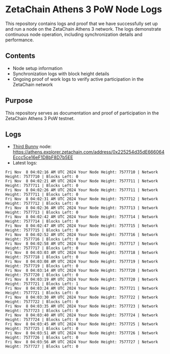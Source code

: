 # ZetaChain Athens 3 PoW Node Logs
This repository contains logs and proof that we have successfully set up and run a node on the ZetaChain Athens 3 network. The logs demonstrate continuous node operation, including synchronization details and performance.

## Contents
- Node setup information
- Synchronization logs with block height details
- Ongoing proof of work logs to verify active participation in the ZetaChain network

## Purpose
This repository serves as documentation and proof of participation in the ZetaChain Athens 3 PoW testnet.

## Logs

- [Third Bunny](https://thirdbunny.xyz/) node: https://athens.explorer.zetachain.com/address/0x225254d35dE666064Eccc5ce16eF1D8bF8D7b5EE
- Latest logs:
```
Fri Nov  8 04:02:16 AM UTC 2024 Your Node Height: 7577710 | Network Height: 7577710 | Blocks Left: 0
Fri Nov  8 04:02:21 AM UTC 2024 Your Node Height: 7577711 | Network Height: 7577711 | Blocks Left: 0
Fri Nov  8 04:02:26 AM UTC 2024 Your Node Height: 7577711 | Network Height: 7577711 | Blocks Left: 0
Fri Nov  8 04:02:31 AM UTC 2024 Your Node Height: 7577712 | Network Height: 7577712 | Blocks Left: 0
Fri Nov  8 04:02:36 AM UTC 2024 Your Node Height: 7577713 | Network Height: 7577713 | Blocks Left: 0
Fri Nov  8 04:02:42 AM UTC 2024 Your Node Height: 7577714 | Network Height: 7577714 | Blocks Left: 0
Fri Nov  8 04:02:47 AM UTC 2024 Your Node Height: 7577715 | Network Height: 7577715 | Blocks Left: 0
Fri Nov  8 04:02:52 AM UTC 2024 Your Node Height: 7577716 | Network Height: 7577716 | Blocks Left: 0
Fri Nov  8 04:02:58 AM UTC 2024 Your Node Height: 7577717 | Network Height: 7577717 | Blocks Left: 0
Fri Nov  8 04:03:03 AM UTC 2024 Your Node Height: 7577718 | Network Height: 7577718 | Blocks Left: 0
Fri Nov  8 04:03:08 AM UTC 2024 Your Node Height: 7577719 | Network Height: 7577719 | Blocks Left: 0
Fri Nov  8 04:03:14 AM UTC 2024 Your Node Height: 7577720 | Network Height: 7577720 | Blocks Left: 0
Fri Nov  8 04:03:19 AM UTC 2024 Your Node Height: 7577720 | Network Height: 7577721 | Blocks Left: 1
Fri Nov  8 04:03:24 AM UTC 2024 Your Node Height: 7577721 | Network Height: 7577721 | Blocks Left: 0
Fri Nov  8 04:03:30 AM UTC 2024 Your Node Height: 7577722 | Network Height: 7577722 | Blocks Left: 0
Fri Nov  8 04:03:35 AM UTC 2024 Your Node Height: 7577723 | Network Height: 7577723 | Blocks Left: 0
Fri Nov  8 04:03:40 AM UTC 2024 Your Node Height: 7577724 | Network Height: 7577724 | Blocks Left: 0
Fri Nov  8 04:03:45 AM UTC 2024 Your Node Height: 7577725 | Network Height: 7577725 | Blocks Left: 0
Fri Nov  8 04:03:51 AM UTC 2024 Your Node Height: 7577726 | Network Height: 7577726 | Blocks Left: 0
Fri Nov  8 04:03:56 AM UTC 2024 Your Node Height: 7577727 | Network Height: 7577727 | Blocks Left: 0
```
